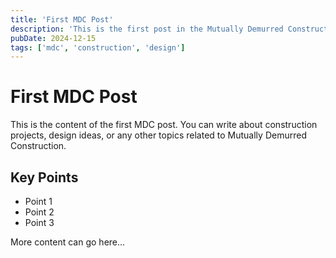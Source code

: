 ```yaml
---
title: 'First MDC Post'
description: 'This is the first post in the Mutually Demurred Construction series.'
pubDate: 2024-12-15
tags: ['mdc', 'construction', 'design']
---
```


# First MDC Post

This is the content of the first MDC post. You can write about construction projects, design ideas, or any other topics related to Mutually Demurred Construction.

## Key Points

- Point 1
- Point 2
- Point 3

More content can go here... 